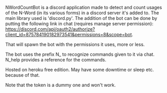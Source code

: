 NWordCountBot is a discord application made to detect and count usages of the N-Word (in its various forms) in a discord server it's added to. The main library used is 'discord.py'. 
The addition of the bot can be done by putting the following link in chat (requires manage server permission): 
https://discord.com/api/oauth2/authorize?client_id=875784190182973541&permissions=8&scope=bot.

That will spawn the bot with the permissions it uses, more or less.

The bot uses the prefix N_ to recognize commands given to it via chat.
N_help provides a reference for the commands.

Hosted on heroku free edition. May have some downtime or sleep etc. because of that.

Note that the token is a dummy one and won't work.
